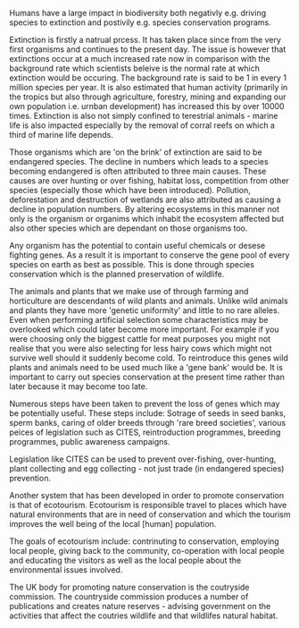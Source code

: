 Humans have a large impact in biodiversity both negativly e.g. driving species to extinction and postivily e.g. species conservation programs.

Extinction is firstly a natrual prcess. It has taken place since from the very first organisms and continues to the present day. The issue is however that extinctions occur at a much increased rate now in comparison with the background rate which scientists beleive is the normal rate at which extinction would be occuring. The background rate is said to be 1 in every 1 million species per year. It is also estimated that human activity (primarily in the tropics but also through agriculture, forestry, mining and expanding our own population i.e. urnban development) has increased this by over 10000 times. Extinction is also not simply confined to terestrial animals - marine life is also impacted especially by the removal of corral reefs on which a third of marine life depends.

Those organisms which are 'on the brink' of extinction are said to be endangered species. The decline in numbers which leads to a species becoming endangered is often attributed to three main causes. These causes are over hunting or over fishing, habitat loss, competition from other species (especially those which have been introduced). Pollution, deforestation and destruction of wetlands are also attributed as causing a decline in population numbers. By altering ecosystems in this manner not only is the organism or organims which inhabit the ecosystem affected but also other species which are dependant on those organisms too.

Any organism has the potential to contain useful chemicals or desese fighting genes. As a result it is important to conserve the gene pool of every species on earth as best as possible. This is done through species conservation which is the planned preservation of wildlife.

The animals and plants that we make use of through farming and horticulture are descendants of wild plants and animals. Unlike wild animals and plants they have more 'genetic uniformity' and little to no rare alleles. Even when performing artificial selection some characteristics may be overlooked which could later become more important. For example if you were choosing only the biggest cattle for meat purposes you might not realise that you were also selecting for less hairy cows which might not survive well should it suddenly become cold. To reintroduce this genes wild plants and animals need to be used much like a 'gene bank' would be. It is important to carry out species conservation at the present time rather than later because it may become too late.

Numerous steps have been taken to prevent the loss of genes which may be potentially useful. These steps include: Sotrage of seeds in seed banks, sperm banks, caring of older breeds through 'rare breed societies', various peices of legislation such as CITES, reintroduction programmes, breeding programmes, public awareness campaigns.

Legislation like CITES can be used to prevent over-fishing, over-hunting, plant collecting and egg collecting - not just trade (in endangered species) prevention.

Another system that has been developed in order to promote conservation is that of ecotourism. Ecotourism is responsible travel to places which have natural environments that are in need of conservation and which the tourism improves the well being of the local [human] population.

The goals of ecotourism include: contrinuting to conservation, employing local people, giving back to the community, co-operation with local people and educating the visitors as well as the local people about the environmental issues involved.

The UK body for promoting nature conservation is the coutryside commission. The countryside commission produces a number of publications and creates nature reserves - advising government on the activities that affect the coutries wildlife and that wildlifes natural habitat.